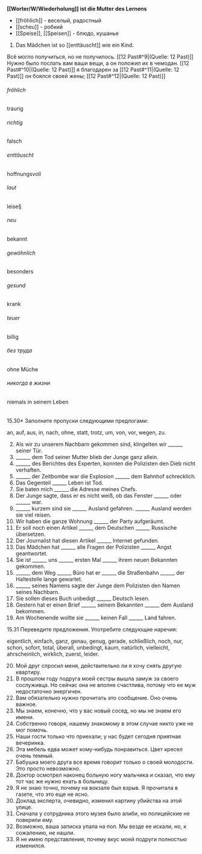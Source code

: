 **[[Worter/W/Wiederholung]] ist die Mutter des Lernens**

- [[fröhlich]] - веселый, радостный
- [[scheu]] - робкий
- [[Speise]], [[Speisen]] - блюдо, кушанье
1. Das Mädchen ist so [[enttäuscht]] wie ein Kind.


Всё могло получиться, но не получилось.  [[12 Past#^9|(Quelle: 12 Past)]] 
Нужно было послать вам ваши вещи, а он положил их в чемодан.  [[12 Past#^10|(Quelle: 12 Past)]] 
я благодарен за [[12 Past#^11|(Quelle: 12 Past)]] 
он боялся своей жены; [[12 Past#^12|(Quelle: 12 Past)]] 


###### fröhlich
traurig
###### richtig
falsch
###### enttäuscht
hoffnungsvoll
###### laut
leise§
###### neu
bekannt
###### gewöhnlich
besonders
###### gesund
krank
###### teuer
billig
###### без труда
ohne Müche
###### никогда в жизни
niemals in seinem Leben

######




15.30* Заполните пропуски следующими предлогами:

an, auf, aus, in, nach, ohne, statt,
trotz, um, von, vor, wegen, zu.

2. Als wir zu unserem Nachbarn gekommen sind, klingelten wir ______ seiner Tür.
3. ______ dem Tod seiner Mutter blieb der Junge ganz allein.
4. ______ des Berichtes des Experten, konnten die Polizisten den Dieb nicht verhaften.
5. ______ der Zeitbombe war die Explosion ______ dem Bahnhof schrecklich.
6. Das Gegenteil ______ Leben ist Tod.
7. Sie baten mich ______ die Adresse meines Chefs.
8. Der Junge sagte, dass er es nicht weiß, ob das Fenster ______ oder ______ war.
9. ______ kurzem sind sie ______ Ausland gefahren. ______ Ausland werden sie viel reisen.
10. Wir haben die ganze Wohnung ______ der Party aufgeräumt.
11. Er soll noch einen Artikel ______ dem Deutschen ______ Russische übersetzen.
12. Der Journalist hat diesen Artikel ______ Internet gefunden.
13. Das Mädchen hat ______ alle Fragen der Polizisten ______ Angst geantwortet.
14. Sie ist ______ uns ______ ersten Mal ______ ihrem neuen Bekannten gekommen.
15. ______ dem Weg ______ Büro hat er ______ die Straßenbahn ______ der Haltestelle lange gewartet.
16. ______ seines Namens sagte der Junge dem Polizisten den Namen seines Nachbarn.
17. Sie sollen dieses Buch unbedigt ______ Deutsch lesen.
18. Gestern hat er einen Brief ______ seinem Bekannten ______ dem Ausland bekommen.
19. Am Wochenende wollte sie ______ keinen Fall ______ Land fahren.


15.31 Переведите предложения. Употребите следующие наречия:

eigentlich, einfach, ganz, genau, genug, gerade,
schließlich, noch, nur, schon, sofort, total,
überall, unbedingt, kaum, natürlich, vielleicht,
ahrscheinlich, wirklich, zuerst, leider.

20. Мой друг спросил меня, действительно ли я хочу снять другую квартиру.
21. В прошлом году подруга моей сестры вышла замуж за своего сослуживца. Но сейчас она не вполне счастлива, потому что ее муж недостаточно энергичен.
22. Вам обязательно нужно прочитать это сообщение. Оно очень важное.
23. Мы знаем, конечно, что у вас новый сосед, но мы не знаем его имени.
24. Собственно говоря, нашему знакомому в этом случае никто уже не мог помочь.
25. Наши гости только что приехали; у нас будет сегодня приятная вечеринка.
26. Эта мебель едва может кому-нибудь понравиться. Цвет кресел очень темный.
27. Бабушка моего друга все время говорит только о своей молодости. Это просто невозможно.
28. Доктор осмотрел наконец больную ногу мальчика и сказал, что ему тот час же нужно ехать в больницу.
29. Я не знаю точно, почему на вокзале был взрыв. Я прочитала в газете, что это еще не ясно.
30. Доклад эксперта, очевидно, изменил картину убийства на этой улице.
31. Сначала у сотрудника этого музея было алиби, но полицейские не поверили ему.
32. Возможно, ваша записка упала на пол. Мы везде ее искали, но, к сожалению, не нашли.
33. Я не имею представления, почему вкус моей подруги полностью изменился.

